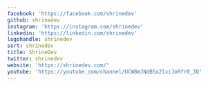 ```yaml
---
facebook: 'https://facebook.com/shrinedev'
github: shrinedev
instagram: 'https://instagram.com/shrinedev'
linkedin: 'https://linkedin.com/shrinedev'
logohandle: shrinedev
sort: shrinedev
title: ShrineDev
twitter: shrinedev
website: 'https://shrinedev.com/'
youtube: 'https://youtube.com/channel/UCW8mJNdBSx2lxiJoRfr0_3Q'
---
```


